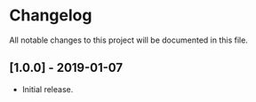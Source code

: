 # Changelog

All notable changes to this project will be documented in this file.

## [1.0.0] - 2019-01-07

-   Initial release.
